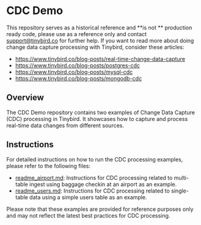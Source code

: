# CDC Demo

This repository serves as a historical reference and **is not ** production ready code, please use as a reference only and contact support@tinybird.co for further help.
If you want to read more about doing change data capture processing with Tinybird, consider these articles:

* https://www.tinybird.co/blog-posts/real-time-change-data-capture
* https://www.tinybird.co/blog-posts/postgres-cdc
* https://www.tinybird.co/blog-posts/mysql-cdc
* https://www.tinybird.co/blog-posts/mongodb-cdc

## Overview

The CDC Demo repository contains two examples of Change Data Capture (CDC) processing in Tinybird. It showcases how to capture and process real-time data changes from different sources.

## Instructions

For detailed instructions on how to run the CDC processing examples, please refer to the following files:

- [readme_airport.md](./readme_airport.md): Instructions for CDC processing related to multi-table ingest using baggage checkin at an airport as an example.
- [readme_users.md](./readme_users.md): Instructions for CDC processing related to single-table data using a simple users table as an example.

Please note that these examples are provided for reference purposes only and may not reflect the latest best practices for CDC processing.
